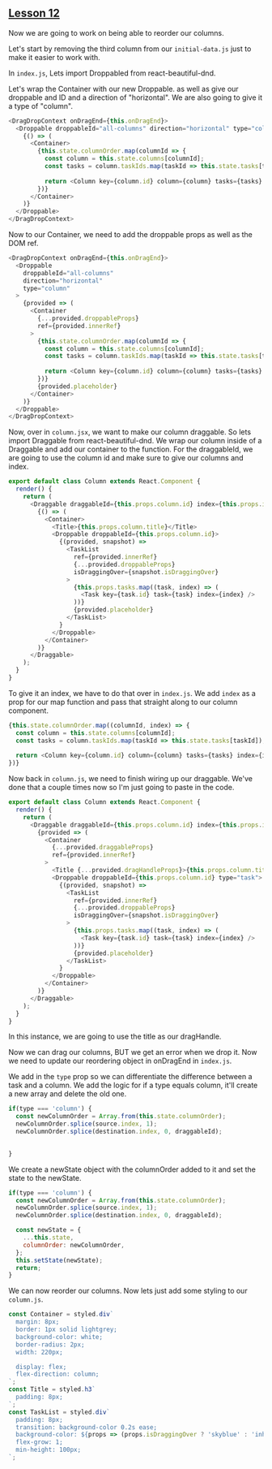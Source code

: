 ## [Lesson 12]()

Now we are going to work on being able to reorder our columns. 

Let's start by removing the third column from our `initial-data.js` just to make it easier to work with. 

In `index.js`, Lets import Droppabled from react-beautiful-dnd. 

Let's wrap the Container with our new Droppable. as well as give our droppable and ID and a direction of "horizontal". We are also going to give it a type of "column".

```js
<DragDropContext onDragEnd={this.onDragEnd}>
  <Droppable droppableId="all-columns" direction="horizontal" type="column">
    {() => (
      <Container>
        {this.state.columnOrder.map(columnId => {
          const column = this.state.columns[columnId];
          const tasks = column.taskIds.map(taskId => this.state.tasks[taskId]);
          
          return <Column key={column.id} column={column} tasks={tasks} />;
        })}
      </Container>
    )}
  </Droppable>
</DragDropContext>
```

Now to our Container, we need to add the droppable props as well as the DOM ref. 

```js
<DragDropContext onDragEnd={this.onDragEnd}>
  <Droppable 
    droppableId="all-columns" 
    direction="horizontal" 
    type="column"
  >
    {provided => (
      <Container
        {...provided.droppableProps}
        ref={provided.innerRef}
      >
        {this.state.columnOrder.map(columnId => {
          const column = this.state.columns[columnId];
          const tasks = column.taskIds.map(taskId => this.state.tasks[taskId]);
          
          return <Column key={column.id} column={column} tasks={tasks} />;
        })}
        {provided.placeholder}
      </Container>
    )}
  </Droppable>
</DragDropContext>
```

Now, over in `column.jsx`, we want to make our column draggable. So lets import Draggable from react-beautiful-dnd. We wrap our column inside of a Draggable and add our container to the function. For the draggableId, we are going to use the column id and make sure to give our columns and index. 

```js
export default class Column extends React.Component {
  render() {
    return (
      <Draggable draggableId={this.props.column.id} index={this.props.index}>
        {() => (
          <Container>
            <Title>{this.props.column.title}</Title>
            <Droppable droppableId={this.props.column.id}>
              {(provided, snapshot) => 
                <TaskList
                  ref={provided.innerRef}
                  {...provided.droppableProps}
                  isDraggingOver={snapshot.isDraggingOver}
                >
                  {this.props.tasks.map((task, index) => (
                    <Task key={task.id} task={task} index={index} />
                  ))}
                  {provided.placeholder}
                </TaskList>
              }
            </Droppable>
          </Container>
        )}
      </Draggable>
    );
  }
}
```

To give it an index, we have to do that over in `index.js`. We add `index` as a prop for our map function and pass that straight along to our column component. 

```js
{this.state.columnOrder.map((columnId, index) => {
  const column = this.state.columns[columnId];
  const tasks = column.taskIds.map(taskId => this.state.tasks[taskId]);
  
  return <Column key={column.id} column={column} tasks={tasks} index={index}/>;
})}
```

Now back in `column.js`, we need to finish wiring up our draggable. We've done that a couple times now so I'm just going to paste in the code. 

```js
export default class Column extends React.Component {
  render() {
    return (
      <Draggable draggableId={this.props.column.id} index={this.props.index}>
        {provided => (
          <Container
            {...provided.draggableProps} 
            ref={provided.innerRef}
          >
            <Title {...provided.dragHandleProps}>{this.props.column.title}</Title>
            <Droppable droppableId={this.props.column.id} type="task">
              {(provided, snapshot) => 
                <TaskList
                  ref={provided.innerRef}
                  {...provided.droppableProps}
                  isDraggingOver={snapshot.isDraggingOver}
                >
                  {this.props.tasks.map((task, index) => (
                    <Task key={task.id} task={task} index={index} />
                  ))}
                  {provided.placeholder}
                </TaskList>
              }
            </Droppable>
          </Container>
        )}
      </Draggable>
    );
  }
}
```

In this instance, we are going to use the title as our dragHandle. 

Now we can drag our columns, BUT we get an error when we drop it. Now we need to update our reordering object in onDragEnd in `index.js`. 

We add in the `type` prop so we can differentiate the difference between a task and a column. We add the logic for if a type equals column, it'll create a new array and delete the old one. 

```js
if(type === 'column') {
  const newColumnOrder = Array.from(this.state.columnOrder);
  newColumnOrder.splice(source.index, 1);
  newColumnOrder.splice(destination.index, 0, draggableId);

  
}
```

We create a newState object with the columnOrder added to it and set the state to the newState. 

```js
if(type === 'column') {
  const newColumnOrder = Array.from(this.state.columnOrder);
  newColumnOrder.splice(source.index, 1);
  newColumnOrder.splice(destination.index, 0, draggableId);

  const newState = {
    ...this.state,
    columnOrder: newColumnOrder,
  };
  this.setState(newState);
  return;
}
```

We can now reorder our columns. Now lets just add some styling to our `column.js`.

```js
const Container = styled.div`
  margin: 8px;
  border: 1px solid lightgrey;
  background-color: white;
  border-radius: 2px;
  width: 220px;

  display: flex;
  flex-direction: column;
`;
const Title = styled.h3`
  padding: 8px;
`;
const TaskList = styled.div`
  padding: 8px;
  transition: background-color 0.2s ease;
  background-color: ${props => (props.isDraggingOver ? 'skyblue' : 'inherit')};
  flex-grow: 1;
  min-height: 100px;
`;
```